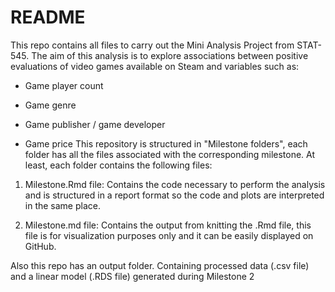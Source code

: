# README

This repo contains all files to carry out the Mini Analysis Project from STAT-545. The aim of this analysis is to explore associations between positive evaluations of video games available on Steam and variables such as:

-   Game player count

-   Game genre

-   Game publisher / game developer

-   Game price
This repository is structured in "Milestone folders", each folder has all the files associated with the corresponding milestone. At least, each folder contains the following files:

1.  Milestone.Rmd file: Contains the code necessary to perform the analysis and is structured in a report format so the code and plots are interpreted in the same place.

2.  Milestone.md file: Contains the output from knitting the .Rmd file, this file is for visualization purposes only and it can be easily displayed on GitHub.

Also this repo has an output folder. Containing processed data (.csv file) and a linear model (.RDS file) generated during Milestone 2
